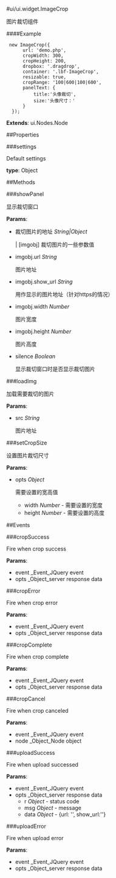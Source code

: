 #ui/ui.widget.ImageCrop

图片裁切组件

####Example

     new ImageCrop({
          url: 'demo.php',
          cropWidth: 300,
          cropHeight: 200,
          dropbox: '.dragdrop',
          container: '.lbf-ImageCrop',
          resizable: true,
          cropRange: '100|600|100|600',
          panelText: {
              title:'头像裁切',
              size:'头像尺寸：'
          }
      });

**Extends**: ui.Nodes.Node

##Properties

###settings

Default settings

**type**: Object

##Methods

###showPanel

显示裁切窗口

**Params**:  
*   裁切图片的地址 _String|Object_

    | [imgobj] 裁切图片的一些参数值
*   imgobj.url _String_

    图片地址
*   imgobj.show_url _String_

    用作显示的图片地址（针对https的情况）
*   imgobj.width _Number_

    图片宽度
*   imgobj.height _Number_

    图片高度
*   silence _Boolean_

    显示裁切窗口时是否显示裁切图片


###loadImg

加载需要裁切的图片

**Params**:  
*   src _String_

    图片地址


###setCropSize

设置图片裁切尺寸

**Params**:  
*   opts _Object_

    需要设置的宽高值
    * width _Number_ - 需要设置的宽度
    * height _Number_ - 需要设置的高度


##Events

###cropSuccess

Fire when crop success

**Params**:  
*   event _Event_JQuery event
*   opts _Object_server response data


###cropError

Fire when crop error

**Params**:  
*   event _Event_JQuery event
*   opts _Object_server response data


###cropComplete

Fire when crop complete

**Params**:  
*   event _Event_JQuery event
*   opts _Object_server response data


###cropCancel

Fire when crop canceled

**Params**:  
*   event _Event_JQuery event
*   node _Object_Node object


###uploadSuccess

Fire when upload successed

**Params**:  
*   event _Event_JQuery event
*   opts _Object_server response data
    * r _Object_ - status code
    * msg _Object_ - message
    * data _Object_ - {url: '', show_url:''}


###uploadError

Fire when upload error

**Params**:  
*   event _Event_JQuery event
*   opts _Object_server response data


